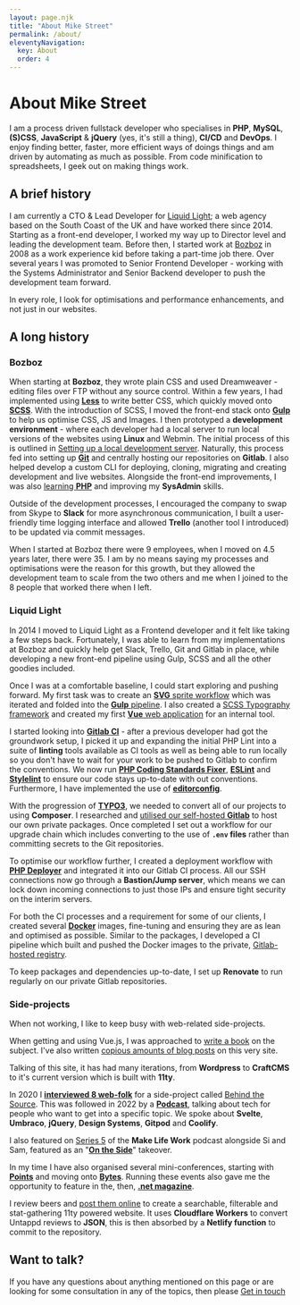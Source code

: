 ```yaml
---
layout: page.njk
title: "About Mike Street"
permalink: /about/
eleventyNavigation:
  key: About
  order: 4
---
```


# About Mike Street

I am a process driven fullstack developer who specialises in **PHP**, **MySQL**, **(S)CSS**, **JavaScript** & **jQuery** (yes, it's still a thing), **CI/CD** and **DevOps**. I enjoy finding better, faster, more efficient ways of doings things and am driven by automating as much as possible. From code minification to spreadsheets, I geek out on making things work.

## A brief history

I am currently a CTO & Lead Developer for [Liquid Light](https://www.liquidlight.co.uk/); a web agency based on the South Coast of the UK and have worked there since 2014. Starting as a front-end developer, I worked my way up to Director level and leading the development team. Before then, I started work at [Bozboz](https://www.bozboz.co.uk/) in 2008 as a work experience kid before taking a part-time job there. Over several years I was promoted to Senior Frontend Developer - working with the Systems Administrator and Senior Backend developer to push the development team forward.

In every role, I look for optimisations and performance enhancements, and not just in our websites.

## A long history

### Bozboz

When starting at **Bozboz**, they wrote plain CSS and used Dreamweaver - editing files over FTP without any source control. Within a few years, I had implemented using [**Less**](/category/less/) to write better CSS, which quickly moved onto [**SCSS**](/category/scss/). With the introduction of SCSS, I moved the front-end stack onto [**Gulp**](/category/gulp/) to help us optimise CSS, JS and Images. I then prototyped a **development environment** - where each developer had a local server to run local versions of the websites using **Linux** and Webmin. The initial process of this is outlined in [Setting up a local development server](/blog/setting-up-a-local-development-server/). Naturally, this process fed into setting up [**Git**](/category/git/) and centrally hosting our repositories on **Gitlab**. I also helped develop a custom CLI for deploying, cloning, migrating and creating development and live websites. Alongside the front-end improvements, I was also [learning **PHP**](/category/php/) and improving my **SysAdmin** skills.

Outside of the development processes, I encouraged the company to swap from Skype to **Slack** for more asynchronous communication, I built a user-friendly time logging interface and allowed **Trello** (another tool I introduced) to be updated via commit messages.

When I started at Bozboz there were 9 employees, when I moved on 4.5 years later, there were 35. I am by no means saying my processes and optimisations were the reason for this growth, but they allowed the development team to scale from the two others and me when I joined to the 8 people that worked there when I left.

### Liquid Light

In 2014 I moved to Liquid Light as a Frontend developer and it felt like taking a few steps back. Fortunately, I was able to learn from my implementations at Bozboz and quickly help get Slack, Trello, Git and Gitlab in place, while developing a new front-end pipeline using Gulp, SCSS and all the other goodies included.

Once I was at a comfortable baseline, I could start exploring and pushing forward. My first task was to create an [**SVG** sprite workflow](/blog/working-with-svgs-in-sprites/) which was iterated and folded into the [**Gulp** pipeline](/blog/creating-svg-sprites-using-gulp-and-sass/). I also created a [SCSS Typography framework](/blog/responsive-typography-in-scss/) and created my first [**Vue** web application](/blog/building-a-vue-v2-js-app-using-vue-router/) for an internal tool.

I started looking into [**Gitlab CI**](/category/gitlab-ci/) - after a previous developer had got the groundwork setup, I picked it up and expanding the initial PHP Lint into a suite of **linting** tools available as CI tools as well as being able to run locally so you don't have to wait for your work to be pushed to Gitlab to confirm the conventions. We now run **[PHP Coding Standards Fixer](https://cs.symfony.com/)**, **[ESLint](https://eslint.org/)** and **[Stylelint](https://stylelint.io/)** to ensure our code stays up-to-date with out conventions. Furthermore, I have implemented the use of **[editorconfig](https://editorconfig.org/)**.

With the progression of **[TYPO3](/category/typo3/)**, we needed to convert all of our projects to using **Composer**. I researched and [utilised our self-hosted **Gitlab**](/blog/build-and-release-composer-packages-using-a-self-hosted-gitlab/) to host our own private packages. Once completed I set out a workflow for our upgrade chain which includes converting to the use of **`.env` files** rather than committing secrets to the Git repositories.

To optimise our workflow further, I created a deployment workflow with **[PHP Deployer](/blog/automatically-deploying-your-lumen-app-with-php-deployer-and-zero-downtime-so-you-dont-have-to-manually-do-it/)** and integrated it into our Gitlab CI process. All our SSH connections now go through a **Bastion/Jump server**, which means we can lock down incoming connections to just those IPs and ensure tight security on the interim servers.

For both the CI processes and a requirement for some of our clients, I created several **[Docker](/category/docker/)** images, fine-tuning and ensuring they are as lean and optimised as possible. Similar to the packages, I developed a CI pipeline which built and pushed the Docker images to the private, [Gitlab-hosted registry](/blog/deploying-a-docker-image-to-a-remote-private-registry-with-gitlab-ci/).

To keep packages and dependencies up-to-date, I set up **Renovate** to run regularly on our private Gitlab repositories.

### Side-projects

When not working, I like to keep busy with web-related side-projects.

When getting and using Vue.js, I was approached to [write a book](https://www.packtpub.com/product/vuejs-2x-by-example/9781788293464) on the subject. I've also written [copious amounts of blog posts](/diary/) on this very site.

Talking of this site, it has had many iterations, from **Wordpress** to **CraftCMS** to it's current version which is built with **11ty**.

In 2020 I [**interviewed 8 web-folk**](https://www.behindthesource.co.uk/interviews/) for a side-project called [Behind the Source](https://www.behindthesource.co.uk/). This was followed in 2022 by a [**Podcast**](https://www.behindthesource.co.uk/podcasts/), talking about tech for people who want to get into a specific topic. We spoke about **Svelte**, **Umbraco**, **jQuery**, **Design Systems**, **Gitpod** and **Coolify**.

I also featured on [Series 5](https://makelifeworkpodcast.com/tag/season-5/) of the **Make Life Work** podcast alongside Si and Sam, featured as an "[**On the Side**](http://ontheside.network/)" takeover.

In my time I have also organised several mini-conferences, starting with [**Points**](/category/events/) and moving onto [**Bytes**](https://www.bytesconf.co.uk/). Running these events also gave me the opportunity to feature in the, then, [**.net magazine**](https://www.mikestreety.co.uk/blog/start-your-own-event/).

I review beers and [post them online](https://alehouse.rocks/) to create a searchable, filterable and stat-gathering 11ty powered website. It uses **Cloudflare Workers** to convert Untappd reviews to **JSON**, this is then absorbed by a **Netlify function** to commit to the repository.

<div class="cta-box">
	<div class="container">
		<h2>Want to talk?</h2>
		<p>If you have any questions about anything mentioned on this page or are looking for some consultation in any of the topics, then please <a href="/contact/">Get in touch</a></p>
	</div>
</div>
